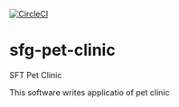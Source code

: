 


[![CircleCI](https://circleci.com/gh/Shriekant/sfg-pet-clinic.svg?style=svg)](https://circleci.com/gh/Shriekant/sfg-pet-clinic)

# sfg-pet-clinic
SFT Pet Clinic

This software writes applicatio of pet clinic
